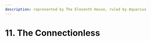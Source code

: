 ```yaml
---
description: represented by The Eleventh House, ruled by Aquarius
---
```


# 11. The Connectionless

